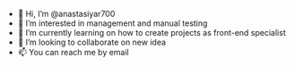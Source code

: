 - 👋 Hi, I’m @anastasiyar700
- 👀 I’m interested in management and manual testing 
- 🌱 I’m currently learning on how to create projects as front-end specialist
- 💞️ I’m looking to collaborate on new idea
- 📫 You can reach me by email 

<!---
anastasiyar700/anastasiyar700 is a ✨ special ✨ repository because its `README.md` (this file) appears on your GitHub profile.
You can click the Preview link to take a look at your changes.
--->
